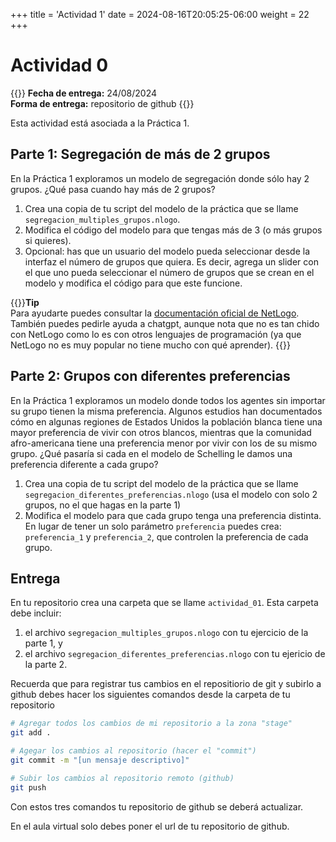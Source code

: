 +++
title = 'Actividad 1'
date = 2024-08-16T20:05:25-06:00
weight = 22
+++

# Actividad 0

{{<hint info>}}
**Fecha de entrega:** 24/08/2024  
**Forma de entrega:** repositorio de github
{{</hint>}}

Esta actividad está asociada a la Práctica 1.

## Parte 1: Segregación de más de 2 grupos

En la Práctica 1 exploramos un modelo de segregación donde sólo hay 2 grupos. ¿Qué pasa cuando hay más de 2 grupos?

1. Crea una copia de tu script del modelo de la práctica que se llame `segregacion_multiples_grupos.nlogo`.
2. Modifica el código del modelo para que tengas más de 3 (o más grupos si quieres).
3. Opcional: has que un usuario del modelo pueda seleccionar desde la interfaz el número de grupos que quiera. Es decir, agrega un slider con el que uno pueda seleccionar el número de grupos que se crean en el modelo y modifica el código para que este funcione.

{{<hint info>}}**Tip**  
Para ayudarte puedes consultar la [documentación oficial de NetLogo](https://ccl.northwestern.edu/netlogo/docs/dictionary.html). También puedes pedirle ayuda a chatgpt, aunque nota que no es tan chido con NetLogo como lo es con otros lenguajes de programación (ya que NetLogo no es muy popular no tiene mucho con qué aprender).
{{</hint>}}

## Parte 2: Grupos con diferentes preferencias

En la Práctica 1 exploramos un modelo donde todos los agentes sin importar su grupo tienen la misma preferencia. Algunos estudios han documentados cómo en algunas regiones de Estados Unidos la población blanca tiene una mayor preferencia de vivir con otros blancos, mientras que la comunidad afro-americana tiene una preferencia menor por vivir con los de su mismo grupo. ¿Qué pasaría si cada en el modelo de Schelling le damos una preferencia diferente a cada grupo?

1. Crea una copia de tu script del modelo de la práctica que se llame `segregacion_diferentes_preferencias.nlogo` (usa el modelo con solo 2 grupos, no el que hagas en la parte 1)
2. Modifica el modelo para que cada grupo tenga una preferencia distinta. En lugar de tener un solo parámetro `preferencia` puedes crea: `preferencia_1` y `preferencia_2`, que controlen la preferencia de cada grupo. 

## Entrega

En tu repositorio crea una carpeta que se llame `actividad_01`. Esta carpeta debe incluir:

1. el archivo `segregacion_multiples_grupos.nlogo` con tu ejercicio de la parte 1, y
2. el archivo `segregacion_diferentes_preferencias.nlogo` con tu ejericio de la parte 2.

Recuerda que para registrar tus cambios en el repositiorio de git y subirlo a github debes hacer los siguientes comandos desde la carpeta de tu repositorio

``` bash
# Agregar todos los cambios de mi repositorio a la zona "stage"
git add .

# Agegar los cambios al repositorio (hacer el "commit")
git commit -m "[un mensaje descriptivo]"

# Subir los cambios al repositorio remoto (github)
git push
```

Con estos tres comandos tu repositorio de github se deberá actualizar. 

En el aula virtual solo debes poner el url de tu repositorio de github.
